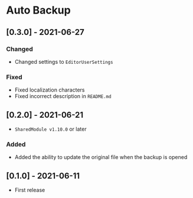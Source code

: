 # Auto Backup

## [0.3.0] - 2021-06-27

### Changed
- Changed settings to `EditorUserSettings`

### Fixed
- Fixed localization characters
- Fixed incorrect description in `README.md`

## [0.2.0] - 2021-06-21
- `SharedModule v1.10.0` or later

### Added
- Added the ability to update the original file when the backup is opened

## [0.1.0] - 2021-06-11
- First release